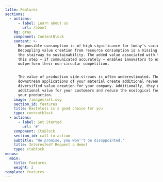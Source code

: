 ```yaml
---
title: Features
sections:
  - actions:
      - label: Learn about us
        url: /about
    bg: gray
    component: ContentBlock
    content: >-
      Responsible consumption is of high significance for today’s society.
      Decoupling value creation from resource consumption is a missing step on
      the stairway to sustainability. The added value associated with taking
      this step – if communicated accurately – enables innovators to easily
      outperform their non-circular competition.


      The value of production side-streams is often underestimated. The right
      downstream applications of your material create additional revenues and
      diversified value creation for your company. Additionally, they generate
      additional value for your customers and reduce the ecological footprint of
      your production.
    image: /images/all.svg
    section_id: features
    title: Wasteless is a good choice for you
    type: contentblock
  - actions:
      - label: Get Started
        url: '#'
    component: CtaBlock
    section_id: call-to-action
    subtitle: 'We promise, you won''t be disappointed.'
    title: Interested? Request a demo!
    type: ctablock
menus:
  main:
    title: Features
    weight: 2
template: features
---
```


